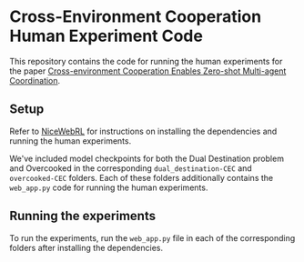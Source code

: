 # Cross-Environment Cooperation Human Experiment Code

This repository contains the code for running the human experiments for the paper [Cross-environment Cooperation Enables Zero-shot Multi-agent Coordination](https://kjha02.github.io/publication/cross-env-coop).

## Setup

Refer to [NiceWebRL](https://github.com/wcarvalho/nicewebrl/tree/main#) for instructions on installing the dependencies and running the human experiments.

We've included model checkpoints for both the Dual Destination problem and Overcooked in the corresponding `dual_destination-CEC` and `overcooked-CEC` folders. Each of these folders additionally contains the `web_app.py` code for running the human experiments.

## Running the experiments

To run the experiments, run the `web_app.py` file in each of the corresponding folders after installing the dependencies.

